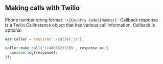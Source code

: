 ## Making calls with Twilio

Phone number string format: `'+{Country Code}{Number}'`
Callback response is a Twilio CallInstance object that has various call information. Callback is optional.

```javascript
var caller = require('./caller.js');

caller.make_call('+140883231289', response => {
  console.log(response);
});
```
